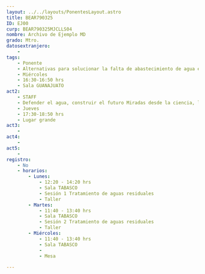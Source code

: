 ```yaml
---
layout: ../../layouts/PonentesLayout.astro
title: BEAR790325
ID: EJ00
curp: BEAR790325MJCLLS04
nombre: Archivo de Ejemplo MD
grado: Mtro.
datosextranjero:
    - 
tags:
    - Ponente
    - Alternativas para solucionar la falta de abastecimiento de agua en México
    - Miércoles
    - 16:30-16:50 hrs
    - Sala GUANAJUATO
act2: 
    - STAFF
    - Defender el agua, construir el futuro Miradas desde la ciencia, la gestión y la comunidad
    - Jueves
    - 17:30-18:50 hrs
    - Lugar grande
act3: 
    - 
act4: 
    - 
act5: 
    - 
registro:
    - No
    - horarios:
        - Lunes:  
            - 12:20 - 14:20 hrs
            - Sala TABASCO
            - Sesión 1 Tratamiento de aguas residuales
            - Taller
        - Martes:
            - 11:40 - 13:40 hrs
            - Sala TABASCO
            - Sesión 2 Tratamiento de aguas residuales
            - Taller
        - Miércoles:
            - 11:40 - 13:40 hrs
            - Sala TABASCO
            -
            - Mesa
            
---
```


